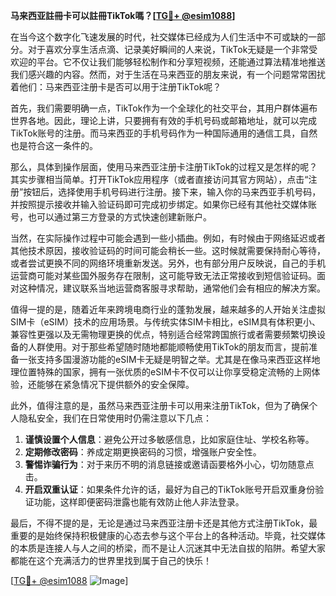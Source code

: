 **马来西亚註冊卡可以註冊TikTok嗎？[[TG💪+ @esim1088](https://t.me/s/esim1088)]**

在当今这个数字化飞速发展的时代，社交媒体已经成为人们生活中不可或缺的一部分。对于喜欢分享生活点滴、记录美好瞬间的人来说，TikTok无疑是一个非常受欢迎的平台。它不仅让我们能够轻松制作和分享短视频，还能通过算法精准地推送我们感兴趣的内容。然而，对于生活在马来西亚的朋友来说，有一个问题常常困扰着他们：马来西亚注册卡是否可以用于注册TikTok呢？

首先，我们需要明确一点，TikTok作为一个全球化的社交平台，其用户群体遍布世界各地。因此，理论上讲，只要拥有有效的手机号码或邮箱地址，就可以完成TikTok账号的注册。而马来西亚的手机号码作为一种国际通用的通信工具，自然也是符合这一条件的。

那么，具体到操作层面，使用马来西亚注册卡注册TikTok的过程又是怎样的呢？其实步骤相当简单。打开TikTok应用程序（或者直接访问其官方网站），点击“注册”按钮后，选择使用手机号码进行注册。接下来，输入你的马来西亚手机号码，并按照提示接收并输入验证码即可完成初步绑定。如果你已经有其他社交媒体账号，也可以通过第三方登录的方式快速创建新账户。

当然，在实际操作过程中可能会遇到一些小插曲。例如，有时候由于网络延迟或者其他技术原因，接收验证码的时间可能会稍长一些。这时候就需要保持耐心等待，或者尝试更换不同的网络环境重新发送。另外，也有部分用户反映说，自己的手机运营商可能对某些国外服务存在限制，这可能导致无法正常接收到短信验证码。面对这种情况，建议联系当地运营商客服寻求帮助，通常他们会有相应的解决方案。

值得一提的是，随着近年来跨境电商行业的蓬勃发展，越来越多的人开始关注虚拟SIM卡（eSIM）技术的应用场景。与传统实体SIM卡相比，eSIM具有体积更小、兼容性更强以及无需物理更换的优点，特别适合经常跨国旅行或者需要频繁切换设备的人群使用。对于那些希望随时随地都能顺畅使用TikTok的朋友而言，提前准备一张支持多国漫游功能的eSIM卡无疑是明智之举。尤其是在像马来西亚这样地理位置特殊的国家，拥有一张优质的eSIM卡不仅可以让你享受稳定流畅的上网体验，还能够在紧急情况下提供额外的安全保障。

此外，值得注意的是，虽然马来西亚注册卡可以用来注册TikTok，但为了确保个人隐私安全，我们在日常使用时仍需注意以下几点：

1. **谨慎设置个人信息**：避免公开过多敏感信息，比如家庭住址、学校名称等。
2. **定期修改密码**：养成定期更换密码的习惯，增强账户安全性。
3. **警惕诈骗行为**：对于来历不明的消息链接或邀请函要格外小心，切勿随意点击。
4. **开启双重认证**：如果条件允许的话，最好为自己的TikTok账号开启双重身份验证功能，这样即便密码泄露也能有效防止他人非法登录。

最后，不得不提的是，无论是通过马来西亚注册卡还是其他方式注册TikTok，最重要的是始终保持积极健康的心态去参与这个平台上的各种活动。毕竟，社交媒体的本质是连接人与人之间的桥梁，而不是让人沉迷其中无法自拔的陷阱。希望大家都能在这个充满活力的世界里找到属于自己的快乐！

[[TG💪+ @esim1088](https://t.me/s/esim1088) ![Image](https://i.postimg.cc/4NQfJmqS/Snipaste-2025-05-13-00-14-12.png)]